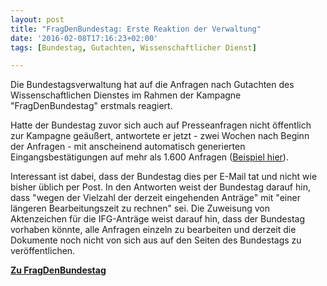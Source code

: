 ```yaml
---
layout: post
title: "FragDenBundestag: Erste Reaktion der Verwaltung"
date: '2016-02-08T17:16:23+02:00'
tags: [Bundestag, Gutachten, Wissenschaftlicher Dienst]

---
```


Die Bundestagsverwaltung hat auf die Anfragen nach Gutachten des Wissenschaftlichen Dienstes im Rahmen der Kampagne "FragDenBundestag" erstmals reagiert.

Hatte der Bundestag zuvor sich auch auf Presseanfragen nicht öffentlich zur Kampagne geäußert, antwortete er jetzt - zwei Wochen nach Beginn der Anfragen - mit anscheinend automatisch generierten Eingangsbestätigungen auf mehr als 1.600 Anfragen (<a href="https://fragdenstaat.de/anfrage/wd-3-15912-integrationserfolge-von-migranten-in-deutschland/#nachricht-42938">Beispiel hier</a>).

Interessant ist dabei, dass der Bundestag dies per E-Mail tat und nicht wie bisher üblich per Post. In den Antworten weist der Bundestag darauf hin, dass "wegen der Vielzahl der derzeit eingehenden Anträge" mit "einer längeren Bearbeitungszeit zu rechnen" sei. Die Zuweisung von Aktenzeichen für die IFG-Anträge weist darauf hin, dass der Bundestag vorhaben könnte, alle Anfragen einzeln zu bearbeiten und derzeit die Dokumente noch nicht von sich aus auf den Seiten des Bundestags zu veröffentlichen.

<a href="https://fragdenstaat.de/kampagne/wissenschaftlicher-dienst/">**Zu FragDenBundestag**</a>
